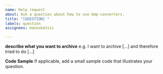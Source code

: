 ```yaml
---
name: Help request
about: Ask a question about how to use kmp-converters.
title: "[QUESTION] "
labels: question
assignees: manosbatsis

---
```


**describe what you want to archive**
e.g. I want to archive [...] and therefore tried to do [...]

**Code Sample**
If applicable, add a small sample code that illustrates your question.
